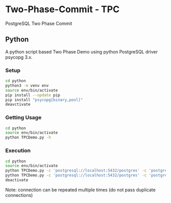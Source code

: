 # Two-Phase-Commit - TPC
PostgreSQL Two Phase Commit


## Python

A python script based Two Phase Demo using python PostgreSQL driver psycopg 3.x.

### Setup
```bash
cd python
python3 -m venv env
source env/bin/activate
pip install --update pip
pip install "psycopg[binary,pool]"
deavctivate
```

### Getting Usage

```bash
cd python
source env/bin/activate
python TPCDemo.py -h
```

### Execution

```bash
cd python
source env/bin/activate
python TPCDemo.py -c 'postgresql://localhost:5432/postgres' -c 'postgresql://localhost:5433/postgres' -d 'CREATE TABLE foo(a int)'
python TPCDemo.py -c 'postgresql://localhost:5432/postgres' -c 'postgresql://localhost:5433/postgres' -d 'CREATE TABLE bar(a int)'
deactivate
```

Note: connection can be repeated multiple times (do not pass duplicate connections)


